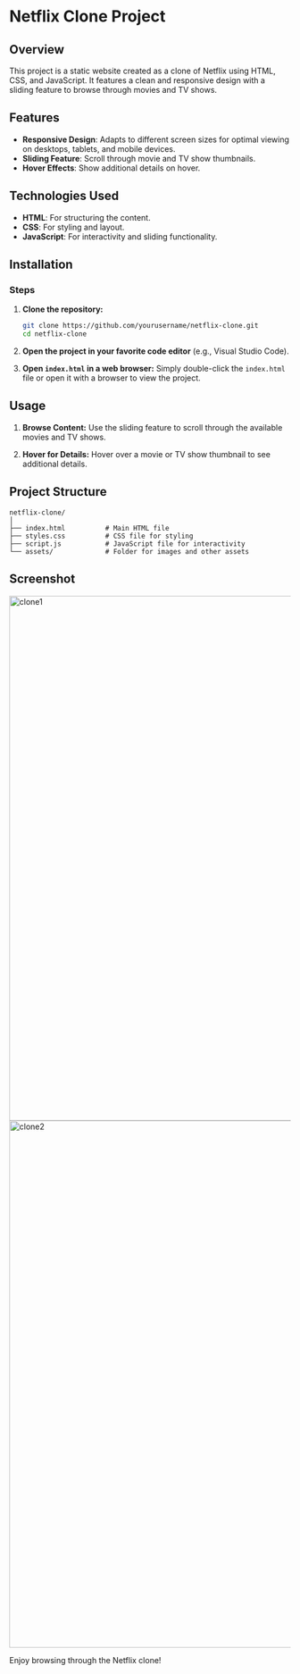 # Netflix Clone Project

## Overview

This project is a static website created as a clone of Netflix using HTML, CSS, and JavaScript. It features a clean and responsive design with a sliding feature to browse through movies and TV shows.

## Features

- **Responsive Design**: Adapts to different screen sizes for optimal viewing on desktops, tablets, and mobile devices.
- **Sliding Feature**: Scroll through movie and TV show thumbnails.
- **Hover Effects**: Show additional details on hover.

## Technologies Used

- **HTML**: For structuring the content.
- **CSS**: For styling and layout.
- **JavaScript**: For interactivity and sliding functionality.

## Installation

### Steps

1. **Clone the repository:**
   ```bash
   git clone https://github.com/yourusername/netflix-clone.git
   cd netflix-clone
   ```

2. **Open the project in your favorite code editor** (e.g., Visual Studio Code).

3. **Open `index.html` in a web browser:**
   Simply double-click the `index.html` file or open it with a browser to view the project.

## Usage

1. **Browse Content:**
   Use the sliding feature to scroll through the available movies and TV shows.

2. **Hover for Details:**
   Hover over a movie or TV show thumbnail to see additional details.

## Project Structure

```
netflix-clone/
│
├── index.html          # Main HTML file
├── styles.css          # CSS file for styling
├── script.js           # JavaScript file for interactivity
└── assets/             # Folder for images and other assets
```

## Screenshot

<img width="940" alt="clone1" src="https://github.com/sanaya-bhardwaj/myprojects/assets/135012941/c09df70a-9e34-49d8-a507-4f45ff6a190f">

<img width="944" alt="clone2" src="https://github.com/sanaya-bhardwaj/myprojects/assets/135012941/db850560-2a4d-4d28-a5bd-cfe27cd446de">

Enjoy browsing through the Netflix clone!
